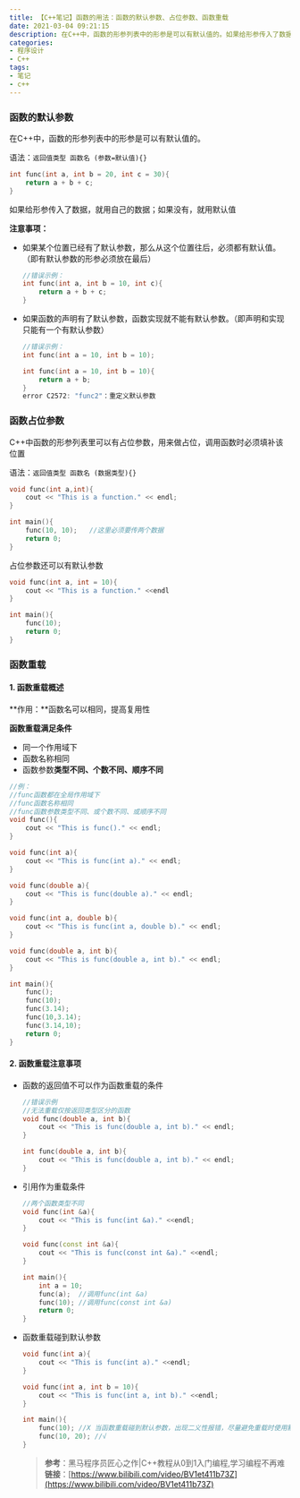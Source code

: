 ```yaml
---
title: 【C++笔记】函数的用法：函数的默认参数、占位参数、函数重载
date: 2021-03-04 09:21:15
description: 在C++中，函数的形参列表中的形参是可以有默认值的。如果给形参传入了数据，就用自己的数据；如果没有，就用默认值，但需要注意如果某个位置已经有了默认参数，那么从这个位置往后，必须都有默认值。
categories:
- 程序设计
- C++
tags:
- 笔记
- c++
---
```


### 函数的默认参数

在C++中，函数的形参列表中的形参是可以有默认值的。

语法：`返回值类型 函数名 (参数=默认值){}`

```c++
int func(int a, int b = 20, int c = 30){
    return a + b + c;
}
```

如果给形参传入了数据，就用自己的数据；如果没有，就用默认值

**注意事项：**

* 如果某个位置已经有了默认参数，那么从这个位置往后，必须都有默认值。（即有默认参数的形参必须放在最后）

  ```c++
  //错误示例：
  int func(int a, int b = 10, int c){
      return a + b + c;
  }
  ```

* 如果函数的声明有了默认参数，函数实现就不能有默认参数。（即声明和实现只能有一个有默认参数）

  ```c++
  //错误示例：
  int func(int a = 10, int b = 10);
  
  int func(int a = 10, int b = 10){
      return a + b;
  }
  error C2572: "func2"：重定义默认参数
  ```

### 函数占位参数

C++中函数的形参列表里可以有占位参数，用来做占位，调用函数时必须填补该位置

语法：`返回值类型 函数名 (数据类型){}`

```c++
void func(int a,int){
    cout << "This is a function." << endl;
}

int main(){
    func(10, 10);	//这里必须要传两个数据
    return 0;
}
```

占位参数还可以有默认参数

```c++
void func(int a, int = 10){
    cout << "This is a function." <<endl
}

int main(){
    func(10);
    return 0;
}
```

### 函数重载

#### 1. 函数重载概述

**作用：**函数名可以相同，提高复用性

**函数重载满足条件**

* 同一个作用域下
* 函数名称相同
* 函数参数**类型不同、个数不同、顺序不同**

```c++
//例：
//func函数都在全局作用域下
//func函数名称相同
//func函数参数类型不同、或个数不同、或顺序不同
void func(){
    cout << "This is func()." << endl;
}

void func(int a){
    cout << "This is func(int a)." << endl;
}

void func(double a){
    cout << "This is func(double a)." << endl;
}

void func(int a, double b){
    cout << "This is func(int a, double b)." << endl;
}

void func(double a, int b){
    cout << "This is func(double a, int b)." << endl;
}

int main(){
    func();
    func(10);
    func(3.14);
    func(10,3.14);
    func(3.14,10);
    return 0;
}
```

#### 2. 函数重载注意事项

* 函数的返回值不可以作为函数重载的条件

  ```c++
  //错误示例
  //无法重载仅按返回类型区分的函数
  void func(double a, int b){
      cout << "This is func(double a, int b)." << endl;
  }
  
  int func(double a, int b){
      cout << "This is func(double a, int b)." << endl;
  }
  ```

* 引用作为重载条件

  ```c++
  //两个函数类型不同
  void func(int &a){
      cout << "This is func(int &a)." <<endl;
  }
  
  void func(const int &a){
      cout << "This is func(const int &a)." <<endl;
  }
  
  int main(){
      int a = 10;
      func(a);	//调用func(int &a)
      func(10);	//调用func(const int &a)
      return 0;
  }
  ```

* 函数重载碰到默认参数

  ```c++
  void func(int a){
      cout << "This is func(int a)." <<endl;
  }
  
  void func(int a, int b = 10){
      cout << "This is func(int a, int b)." <<endl;
  }
  
  int main(){
      func(10);	//X 当函数重载碰到默认参数，出现二义性报错，尽量避免重载时使用默认参数
      func(10, 20);	//√
  }
  ```


  > **参考**：黑马程序员匠心之作|C++教程从0到1入门编程,学习编程不再难
  > **链接**：[https://www.bilibili.com/video/BV1et411b73Z](https://www.bilibili.com/video/BV1et411b73Z)